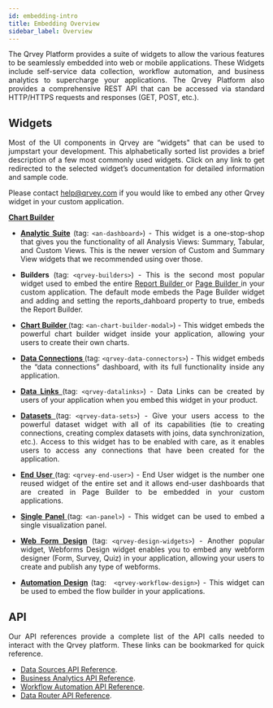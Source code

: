 ```yaml
---
id: embedding-intro
title: Embedding Overview
sidebar_label: Overview
---
```


<div style="text-align: justify">

The Qrvey Platform provides a suite of widgets to allow the various features to be seamlessly embedded into web or mobile applications. These Widgets include self-service data collection, workflow automation, and business analytics to supercharge your applications. The Qrvey Platform also provides a comprehensive REST API that can be accessed via standard HTTP/HTTPS requests and responses (GET, POST, etc.).

## Widgets

Most of the UI components in Qrvey are “widgets" that can be used to jumpstart your development. This alphabetically sorted list provides a brief description of a few most commonly used widgets. Click on any link to get redirected to the selected widget’s documentation for detailed information and sample code. 

Please contact help@qrvey.com if you would like to embed any other Qrvey widget in your custom application.

<a href="/docs/embedding/widgets/app-building/chart-builder/"><strong>Chart Builder </strong></a>

*  <a href="/docs/embedding/widgets/analytics/analytic-suite/"> <strong>Analytic Suite</strong></a>
(tag: ```<an-dashboard>```) - This widget is a one-stop-shop that gives you the functionality of all Analysis Views: Summary, Tabular, and Custom Views. This is the newer version of Custom and Summary View widgets that we recommended using over those.

* **Builders** (tag: ```<qrvey-builders>```) - This is the second most popular widget used to embed the entire <a href="/docs/embedding/widgets/app-building/widget-report-builder/"> Report Builder </a> or <a href="/docs/embedding/widgets/app-building/widget-page-builder/">Page Builder </a>
 in your custom application. The default mode embeds the Page Builder widget and adding and setting the reports_dahboard property to true, embeds the Report Builder.

* <a href="/docs/embedding/widgets/app-building/chart-builder/"><strong>Chart Builder </strong></a> (tag: ```<an-chart-builder-modal>```) - This widget embeds the powerful chart builder widget inside your application, allowing your users to create their own charts.

* <a href="/docs/embedding/widgets/data-sources/widget-dataconnectors/"><strong>Data Connections </strong></a>(tag: ```<qrvey-data-connectors>```) - This widget embeds the “data connections” dashboard, with its full functionality inside any application.

* <a href="/docs/embedding/widgets/data-sources/widget-datalinks/"><strong>Data Links </strong></a>(tag: ```<qrvey-datalinks>```) - Data Links can be created by users of your application when you embed this widget in your product.

* <a href="/docs/embedding/widgets/data-sources/datasets-widget/"><strong>Datasets </strong></a> (tag: ```<qrvey-data-sets>```) - Give your users access to the powerful dataset widget with all of its capabilities (tie to creating connections, creating complex datasets with joins, data synchronization, etc.). Access to this widget has to be enabled with care, as it enables users to access any connections that have been created for the application.

* <a href="/docs/embedding/widgets/app-building/widget-end-user/"><strong>End User </strong></a> (tag: ```<qrvey-end-user>```) - End User widget is the number one reused widget of the entire set and it allows end-user dashboards that are created in Page Builder to be embedded in your custom applications.

* <a href="/docs/embedding/widgets/analytics/single-panel/"><strong>Single Panel </strong></a> (tag: ```<an-panel>```) - This widget can be used to embed a single visualization panel.

* <a href="/docs/embedding/widgets/data-sources/widget-webforms/
"><strong>Web Form Design</strong></a> (tag: ```<qrvey-design-widgets>```) - Another popular widget, Webforms Design widget enables you to embed any webform designer (Form, Survey, Quiz) in your application, allowing your users to create and publish any type of webforms.

* <a href="/docs/embedding/widgets/automation/widget-automation/"><strong>Automation Design</strong></a> (tag: ``` <qrvey-workflow-design>```) - This widget can be used to embed the flow builder in your applications.




## API
Our API references provide a complete list of the API calls needed to interact with the Qrvey platform. These links can be bookmarked for quick reference.

* [Data Sources API Reference](embedding/api/data-sources.md).
* [Business Analytics API Reference](embedding/api/analytics.md).
* [Workflow Automation API Reference](embedding/api/automation.md).
* [Data Router API Reference](data-router/apireference/api-reference-intro.md).
